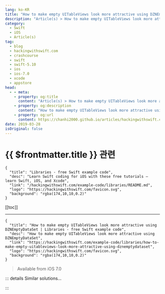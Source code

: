 ```yaml
---
lang: ko-KR
title: "How to make empty UITableViews look more attractive using DZNEmptyDataSet"
description: "Article(s) > How to make empty UITableViews look more attractive using DZNEmptyDataSet"
category:
  - Swift
  - iOS
  - Article(s)
tag: 
  - blog
  - hackingwithswift.com
  - crashcourse
  - swift
  - swift-5.10
  - ios
  - ios-7.0
  - xcode
  - appstore
head:
  - - meta:
    - property: og:title
      content: "Article(s) > How to make empty UITableViews look more attractive using DZNEmptyDataSet"
    - property: og:description
      content: "How to make empty UITableViews look more attractive using DZNEmptyDataSet"
    - property: og:url
      content: https://chanhi2000.github.io/articles/hackingwithswift.com/example-code/libraries/how-to-make-empty-uitableviews-look-more-attractive-using-dznemptydataset.html
date: 2019-03-28
isOriginal: false
---
```


# {{ $frontmatter.title }} 관련

```component VPCard
{
  "title": "Libraries - free Swift example code",
  "desc": "Learn Swift coding for iOS with these free tutorials – learn Swift, iOS, and Xcode",
  "link": "/hackingwithswift.com/example-code/libraries/README.md",
  "logo": "https://hackingwithswift.com/favicon.svg",
  "background": "rgba(174,10,10,0.2)"
}
```

[[toc]]

---

```component VPCard
{
  "title": "How to make empty UITableViews look more attractive using DZNEmptyDataSet | Libraries - free Swift example code",
  "desc": "How to make empty UITableViews look more attractive using DZNEmptyDataSet",
  "link": "https://hackingwithswift.com/example-code/libraries/how-to-make-empty-uitableviews-look-more-attractive-using-dznemptydataset",
  "logo": "https://hackingwithswift.com/favicon.svg",
  "background": "rgba(174,10,10,0.2)"
}
```

> Available from iOS 7.0

<!-- TODO: 작성 -->

<!-- 
If you use table views or collection views and you want to take one simple step to make your app both more attractive and more user-friendly, let me tell you what the pros do: we use `DZNEmptyDataSet`. This simple, free, open source library is designed to handle the case when your data source is empty by showing some prompt text, and optionally also a button or an image.

What I love about this library is that it's so astonishingly simple, and it even uses `NSAttributedString` so you can provide custom formatting.

First things first: <a href="https://github.com/dzenbot/DZNEmptyDataSet">go here and click Download Zip</a> to get the source code to `DZNEmptyDataSet`. Now unzip it, then look inside its Source folder for two files: **UIScrollView+EmptyDataSet.h** and **UIScrollView+EmptyDataSet.m**.

Drag these into your Xcode project, and Xcode should prompt you with the message "Would you like to configure an Objective-C bridging header?" Click "Creating Bridging Header" and you'll see a file called **YourProjectName-Bridging-Header.h** appear in your project. Open that file for editing in Xcode and give it this text:

```swift
#import "UIScrollView+EmptyDataSet.h"
```

This is required because `DZNEmptyDataSet` is written in Objective-C, so these steps are required to make it available to use in Swift.

Next, tell Swift that your current table view controller (or collection view controller) conforms to the `DZNEmptyDataSetSource` and `DZNEmptyDataSetDelegate` protocols like this:

```swift
class ViewController: UITableViewController, DZNEmptyDataSetSource, DZNEmptyDataSetDelegate {
    // your view controller here
}
```

You then need to add these three lines of code to your `viewDidLoad()` method:

```swift
tableView.emptyDataSetSource = self
tableView.emptyDataSetDelegate = self
tableView.tableFooterView = UIView()
```

The first two lines set your code up ready to provide various `DZNEmptyDataSet` elements; the third one is just there to make your interface cleaner.

One of the great things about `DZNEmptyDataSet` is that you only need to provide what you want. This means you can provide just a heading, or perhaps a heading and an image, or a heading, a description, an image and even a button. Even better, the button is made for you: all you need to do is tell `DZNEmptyDataSet` what its title should be.

The example code below sets up a title, a description, an image and a button, and even provides a response to the button being tapped. Remember: you don't need all these, just the ones you want to use in your app.

```swift
func title(forEmptyDataSet scrollView: UIScrollView) -> NSAttributedString? {
    let str = "Welcome"
    let attrs = [NSAttributedString.Key.font: UIFont.preferredFont(forTextStyle: .headline)]
    return NSAttributedString(string: str, attributes: attrs)
}

func description(forEmptyDataSet scrollView: UIScrollView) -> NSAttributedString? {
    let str = "Tap the button below to add your first grokkleglob."
    let attrs = [NSAttributedString.Key.font: UIFont.preferredFont(forTextStyle: .body)]
    return NSAttributedString(string: str, attributes: attrs)
}

func image(forEmptyDataSet scrollView: UIScrollView) -> UIImage? {
    return UIImage(named: "taylor-swift")
}

func buttonTitle(forEmptyDataSet scrollView: UIScrollView, for state: UIControlState) -> NSAttributedString? {
    let str = "Add Grokkleglob"
    let attrs = [NSAttributedString.Key.font: UIFont.preferredFont(forTextStyle: .callout)]
    return NSAttributedString(string: str, attributes: attrs)
}

func emptyDataSet(_ scrollView: UIScrollView, didTap button: UIButton) {
    let ac = UIAlertController(title: "Button tapped!", message: nil, preferredStyle: .alert)
    ac.addAction(UIAlertAction(title: "Hurray", style: .default))
    present(ac, animated: true)
}
```

-->

::: details Similar solutions…

<!--
/example-code/libraries/how-to-preview-files-using-quick-look-and-qlpreviewcontroller">How to preview files using Quick Look and QLPreviewController 
/example-code/uikit/how-to-stop-empty-row-separators-appearing-in-uitableview">How to stop empty row separators appearing in UITableView 
/example-code/location/how-to-look-up-a-location-with-mklocalsearchrequest">How to look up a location with MKLocalSearch.Request 
/quick-start/swiftui/swiftui-tips-and-tricks">SwiftUI tips and tricks 
/example-code/language/how-to-create-quick-look-debug-previews-for-your-custom-types">How to create Quick Look debug previews for your custom types</a>
-->

:::

